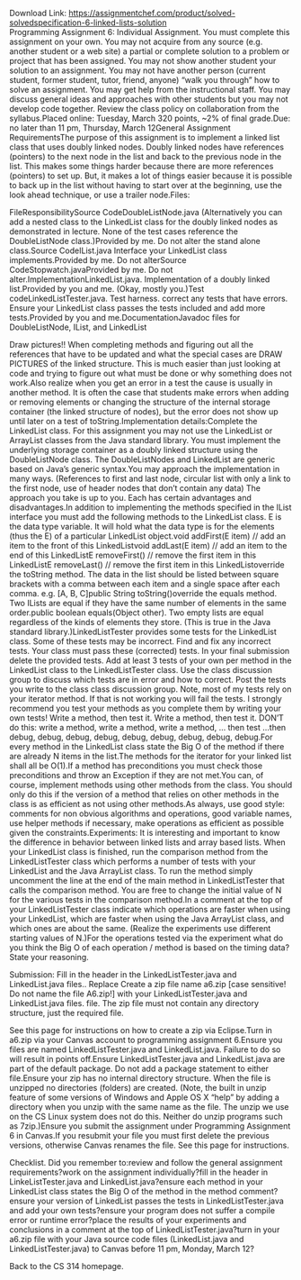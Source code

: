 Download Link: https://assignmentchef.com/product/solved-solvedspecification-6-linked-lists-solution
<br>
Programming Assignment 6: Individual Assignment. You must complete this assignment on your own. You may not acquire from any source (e.g. another student or a web site) a partial or complete solution to a problem or project that has been assigned. You may not show another student your solution to an assignment. You may not have another person (current student, former student, tutor, friend, anyone) “walk you through” how to solve an assignment. You may get help from the instructional staff. You may discuss general ideas and approaches with other students but you may not develop code together. Review the class policy on collaboration from the syllabus.Placed online: Tuesday, March 320 points, ~2% of final grade.Due: no later than 11 pm, Thursday, March 12General Assignment RequirementsThe purpose of this assignment is to implement a linked list class that uses doubly linked nodes. Doubly linked nodes have references (pointers) to the next node in the list and back to the previous node in the list. This makes some things harder because there are more references (pointers) to set up. But, it makes a lot of things easier because it is possible to back up in the list without having to start over at the beginning, use the look ahead technique, or use a trailer node.Files:

FileResponsibilitySource CodeDoubleListNode.java (Alternatively you can add a nested class to the LinkedList class for the doubly linked nodes as demonstrated in lecture. None of the test cases reference the DoubleListNode class.)Provided by me. Do not alter the stand alone class.Source CodeIList.java Interface your LinkedList class implements.Provided by me. Do not alterSource CodeStopwatch.javaProvided by me. Do not alter.ImplementationLinkedList.java. Implementation of a doubly linked list.Provided by you and me. (Okay, mostly you.)Test codeLinkedListTester.java. Test harness. correct any tests that have errors. Ensure your LinkedList class passes the tests included and add more tests.Provided by you and me.DocumentationJavadoc files for DoubleListNode, IList, and LinkedList

Draw pictures!! When completing methods and figuring out all the references that have to be updated and what the special cases are DRAW PICTURES of the linked structure. This is much easier than just looking at code and trying to figure out what must be done or why something does not work.Also realize when you get an error in a test the cause is usually in another method. It is often the case that students make errors when adding or removing elements or changing the structure of the internal storage container (the linked structure of nodes), but the error does not show up until later on a test of toString.Implementation details:Complete the LinkedList class. For this assignment you may not use the LinkedList or ArrayList classes from the Java standard library. You must implement the underlying storage container as a doubly linked structure using the DoubleListNode class. The DoubleListNodes and LinkedList are generic based on Java’s generic syntax.You may approach the implementation in many ways. (References to first and last node, circular list with only a link to the first node, use of header nodes that don’t contain any data) The approach you take is up to you. Each has certain advantages and disadvantages.In addition to implementing the methods specified in the IList interface you must add the following methods to the LinkedList class. E is the data type variable. It will hold what the data type is for the elements (thus the E) of a particular LinkedList object.void addFirst(E item) // add an item to the front of this LinkedListvoid addLast(E item) // add an item to the end of this LinkedListE removeFirst() // remove the first item in this LinkedListE removeLast() // remove the first item in this LinkedListoverride the toString method. The data in the list should be listed between square brackets with a comma between each item and a single space after each comma. e.g. [A, B, C]public String toString()override the equals method. Two ILists are equal if they have the same number of elements in the same order.public boolean equals(Object other). Two empty lists are equal regardless of the kinds of elements they store. (This is true in the Java standard library.)LinkedListTester provides some tests for the LinkedList class. Some of these tests may be incorrect. Find and fix any incorrect tests. Your class must pass these (corrected) tests. In your final submission delete the provided tests. Add at least 3 tests of your own per method in the LinkedList class to the LinkedListTester class. Use the class discussion group to discuss which tests are in error and how to correct. Post the tests you write to the class class discussion group. Note, most of my tests rely on your iterator method. If that is not working you will fail the tests. I strongly recommend you test your methods as you complete them by writing your own tests! Write a method, then test it. Write a method, then test it. DON’T do this: write a method, write a method, write a method, … then test …then debug, debug, debug, debug, debug, debug, debug, debug, debug.For every method in the LinkedList class state the Big O of the method if there are already N items in the list.The methods for the iterator for your linked list shall all be O(1).If a method has preconditions you must check those preconditions and throw an Exception if they are not met.You can, of course, implement methods using other methods from the class. You should only do this if the version of a method that relies on other methods in the class is as efficient as not using other methods.As always, use good style: comments for non obvious algorithms and operations, good variable names, use helper methods if necessary, make operations as efficient as possible given the constraints.Experiments: It is interesting and important to know the difference in behavior between linked lists and array based lists. When your LinkedList class is finished, run the comparison method from the LinkedListTester class which performs a number of tests with your LinkedList and the Java ArrayList class. To run the method simply uncomment the line at the end of the main method in LinkedListTester that calls the comparison method. You are free to change the initial value of N for the various tests in the comparison method.In a comment at the top of your LinkedListTester class indicate which operations are faster when using your LinkedList, which are faster when using the Java ArrayList class, and which ones are about the same. (Realize the experiments use different starting values of N.)For the operations tested via the experiment what do you think the Big O of each operation / method is based on the timing data? State your reasoning.

Submission: Fill in the header in the LinkedListTester.java and LinkedList.java files.. Replace Create a zip file name a6.zip [case sensitive! Do not name the file A6.zip!] with your LinkedListTester.java and LinkedList.java files. file. The zip file must not contain any directory structure, just the required file.

See this page for instructions on how to create a zip via Eclipse.Turn in a6.zip via your Canvas account to programming assignment 6.Ensure you files are named LinkedListTester.java and LinkedList.java. Failure to do so will result in points off.Ensure LinkedListTester.java and LinkedList.java are part of the default package. Do not add a package statement to either file.Ensure your zip has no internal directory structure. When the file is unzipped no directories (folders) are created. (Note, the built in unzip feature of some versions of Windows and Apple OS X “help” by adding a directory when you unzip with the same name as the file. The unzip we use on the CS Linux system does not do this. Neither do unzip programs such as 7zip.)Ensure you submit the assignment under Programming Assignment 6 in Canvas.If you resubmit your file you must first delete the previous versions, otherwise Canvas renames the file. See this page for instructions.

Checklist. Did you remember to:review and follow the general assignment requirements?work on the assignment individually?fill in the header in LinkeListTester.java and LinkedList.java?ensure each method in your LinkedList class states the Big O of the method in the method comment?ensure your version of LinkedList passes the tests in LinkedListTester.java and add your own tests?ensure your program does not suffer a compile error or runtime error?place the results of your experiments and conclusions in a comment at the top of LinkedListTester.java?turn in your a6.zip file with your Java source code files (LinkedList.java and LinkedListTester.java) to Canvas before 11 pm, Monday, March 12?

Back to the CS 314 homepage.